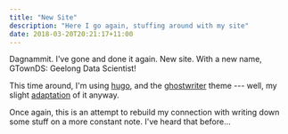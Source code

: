 ```yaml
---
title: "New Site"
description: "Here I go again, stuffing around with my site"
date: 2018-03-20T20:21:17+11:00
---
```


Dagnammit. I've gone and done it again. New site. With a new name, GTownDS: Geelong Data Scientist!

This time around, I'm using [hugo](https://gohugo.io/), and the [ghostwriter](https://themes.gohugo.io/ghostwriter/) theme --- well, my slight [adaptation](https://github.com/SteveLane/ghostwriter) of it anyway.

Once again, this is an attempt to rebuild my connection with writing down some stuff on a more constant note. I've heard that before...
